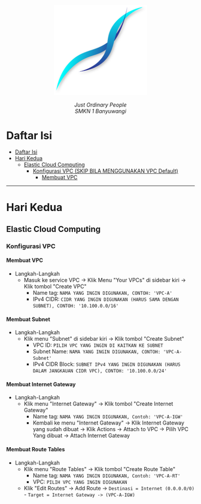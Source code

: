 <p align="center">
    <img width=250 weigth=250 src="https://github.com/aquabellus/persiapan/blob/master/images/Logo-Color.png" /><br>
    <div align="center">
        <i>Just Ordinary People</i><br>
        <i>SMKN 1 Banyuwangi</i>
    </div>
</p>

# Daftar Isi
- [Daftar Isi](#daftar-isi)
- [Hari Kedua](#hari-kedua)
  - [Elastic Cloud Computing](#elastic-cloud-computing)
    - [Konfigurasi VPC (SKIP BILA MENGGUNAKAN VPC Default)](#konfigurasi-vpc)
      - [Membuat VPC](#membuat-vpc)

---
# Hari Kedua
## Elastic Cloud Computing
### Konfigurasi VPC
#### Membuat VPC
- Langkah-Langkah
  - Masuk ke service VPC -> Klik Menu "Your VPCs" di sidebar kiri -> Klik tombol "Create VPC"
    - Name tag: `NAMA YANG INGIN DIGUNAKAN, CONTOH: 'VPC-A'`
    - IPv4 CIDR: `CIDR YANG INGIN DIGUNAKAN (HARUS SAMA DENGAN SUBNET), CONTOH: '10.100.0.0/16'`
#### Membuat Subnet
- Langkah-Langkah
  - Klik menu "Subnet" di sidebar kiri -> Klik tombol "Create Subnet"
    - VPC ID: `PILIH VPC YANG INGIN DI KAITKAN KE SUBNET`
    - Subnet Name: `NAMA YANG INGIN DIGUNAKAN, CONTOH: 'VPC-A-Subnet'`
    - IPv4 CIDR Block: `SUBNET IPv4 YANG INGIN DIGUNAKAN (HARUS DALAM JANGKAUAN CIDR VPC), CONTOH: '10.100.0.0/24'`
#### Membuat Internet Gateway
- Langkah-Langkah
  - Klik menu "Internet Gateway" -> Klik tombol "Create Internet Gateway"
    - Name tag: `NAMA YANG INGIN DIGUNAKAN, Contoh: 'VPC-A-IGW'`
    - Kembali ke menu "Internet Gateway" -> Klik Internet Gateway yang sudah dibuat -> Klik Actions -> Attach to VPC -> Pilih VPC Yang dibuat -> Attach Internet Gateway
#### Membuat Route Tables
- Langkah-Langkah
  - Klik menu "Route Tables" -> Klik tombol "Create Route Table"
    - Name tag: `NAMA YANG INGIN DIGUNAKAN, Contoh: 'VPC-A-RT'`
    - VPC: `PILIH VPC YANG INGIN DIGUNAKAN`
  - Klik "Edit Routes" -> Add Route -> `Destinasi = Internet (0.0.0.0/0)` - `Target = Internet Gateway -> (VPC-A-IGW)`
    
